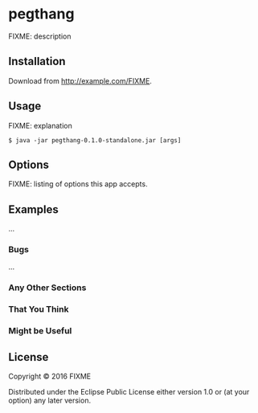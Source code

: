 # pegthang

FIXME: description

## Installation

Download from http://example.com/FIXME.

## Usage

FIXME: explanation

    $ java -jar pegthang-0.1.0-standalone.jar [args]

## Options

FIXME: listing of options this app accepts.

## Examples

...

### Bugs

...

### Any Other Sections
### That You Think
### Might be Useful

## License

Copyright © 2016 FIXME

Distributed under the Eclipse Public License either version 1.0 or (at
your option) any later version.
